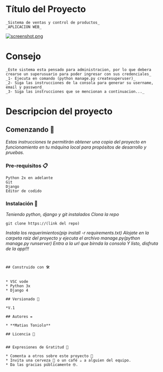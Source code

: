 # Título del Proyecto
```
_Sistema de ventas y control de productos_
_APLICACION WEB_
```

[![screenshot.png](https://i.postimg.cc/Gtvjx8yt/screenshot.png)](https://postimg.cc/0K2m8NZ1)

# Consejo
```
_Este sistema esta pensado para administracion, por lo que debera crearse un superusuario para poder ingresar con sus credenciales_
_1- Ejecuta en comando (python manage.py createsuperuser)_
_2- Siga las instrucciones de la consola para generar su username, email y password_
_3- Siga las instrucciones que se mencionan a continuacion..._
```
# Descripcion del proyecto



## Comenzando 🚀

_Estas instrucciones te permitirán obtener una copia del proyecto en funcionamiento en tu máquina local para propósitos de desarrollo y pruebas._


### Pre-requisitos 📋

```
Python 2x en adelante
Git
Django
Editor de codido
```

### Instalación 🔧

_Teniendo python, django y git instalados_
_Clona la repo_

```
git clone https://(link del repo)
```

_Instala los requerimientos(pip install -r requirements.txt)_
_Alojate en la carpeta raiz del proyecto y ejecuta el archivo manage.py(python manage.py runserver)_
_Entra a la url que birnda la consola_
_Y listo, disfruta de la app!!!_

```


## Construido con 🛠️


* VSC vode
* Python 3x
* Django 4

## Versionado 📌

*V.1

## Autores ✒️

* **Matias Toniolo** 

## Licencia 📄


## Expresiones de Gratitud 🎁

* Comenta a otros sobre este proyecto 📢
* Invita una cerveza 🍺 o un café ☕ a alguien del equipo. 
* Da las gracias públicamente 🤓.
